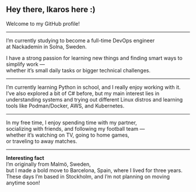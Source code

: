 ## Hey there, Ikaros here :)

Welcome to my GitHub profile!

---


I’m currently studying to become a full-time DevOps engineer  
at Nackademin in Solna, Sweden.

I have a strong passion for learning new things  and finding smart ways to simplify work —  
whether it’s small daily tasks or bigger technical challenges.

---

I’m currently learning Python in school, and I really enjoy working with it. I’ve also explored a bit of C# before, but my main interest lies in understanding systems and trying out different Linux distros and learning tools like Podman/Docker, AWS, and Kubernetes.

---

In my free time, I enjoy spending time with my partner,  
socializing with friends, and following my football team —  
whether it’s watching on TV, going to home games,  
or traveling to away matches.

---

**Interesting fact**  
I’m originally from Malmö, Sweden,  
but I made a bold move to Barcelona, Spain, where I lived for three years.  
These days I’m based in Stockholm, and I’m not planning on moving anytime soon!
